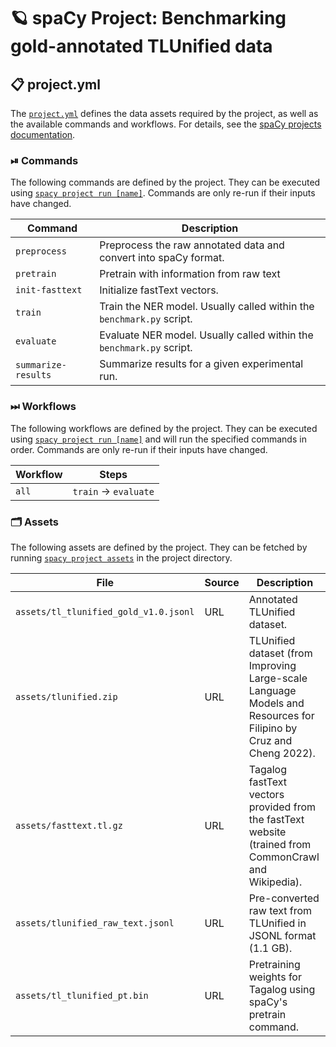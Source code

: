 <!-- SPACY PROJECT: AUTO-GENERATED DOCS START (do not remove) -->

# 🪐 spaCy Project: Benchmarking gold-annotated TLUnified data

## 📋 project.yml

The [`project.yml`](project.yml) defines the data assets required by the
project, as well as the available commands and workflows. For details, see the
[spaCy projects documentation](https://spacy.io/usage/projects).

### ⏯ Commands

The following commands are defined by the project. They
can be executed using [`spacy project run [name]`](https://spacy.io/api/cli#project-run).
Commands are only re-run if their inputs have changed.

| Command | Description |
| --- | --- |
| `preprocess` | Preprocess the raw annotated data and convert into spaCy format. |
| `pretrain` | Pretrain with information from raw text |
| `init-fasttext` | Initialize fastText vectors. |
| `train` | Train the NER model. Usually called within the `benchmark.py` script. |
| `evaluate` | Evaluate NER model. Usually called within the `benchmark.py` script. |
| `summarize-results` | Summarize results for a given experimental run. |

### ⏭ Workflows

The following workflows are defined by the project. They
can be executed using [`spacy project run [name]`](https://spacy.io/api/cli#project-run)
and will run the specified commands in order. Commands are only re-run if their
inputs have changed.

| Workflow | Steps |
| --- | --- |
| `all` | `train` &rarr; `evaluate` |

### 🗂 Assets

The following assets are defined by the project. They can
be fetched by running [`spacy project assets`](https://spacy.io/api/cli#project-assets)
in the project directory.

| File | Source | Description |
| --- | --- | --- |
| `assets/tl_tlunified_gold_v1.0.jsonl` | URL | Annotated TLUnified dataset. |
| `assets/tlunified.zip` | URL | TLUnified dataset (from Improving Large-scale Language Models and Resources for Filipino by Cruz and Cheng 2022). |
| `assets/fasttext.tl.gz` | URL | Tagalog fastText vectors provided from the fastText website (trained from CommonCrawl and Wikipedia). |
| `assets/tlunified_raw_text.jsonl` | URL | Pre-converted raw text from TLUnified in JSONL format (1.1 GB). |
| `assets/tl_tlunified_pt.bin` | URL | Pretraining weights for Tagalog using spaCy's pretrain command. |

<!-- SPACY PROJECT: AUTO-GENERATED DOCS END (do not remove) -->